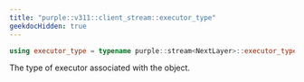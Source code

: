 ```yaml
---
title: "purple::v311::client_stream::executor_type"
geekdocHidden: true
---
```


```cpp
using executor_type = typename purple::stream<NextLayer>::executor_type;
```

The type of executor associated with the object.

